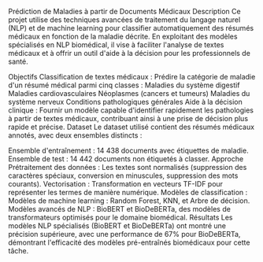 Prédiction de Maladies à partir de Documents Médicaux
Description
Ce projet utilise des techniques avancées de traitement du langage naturel (NLP) et de machine learning pour classifier automatiquement des résumés médicaux en fonction de la maladie décrite. En exploitant des modèles spécialisés en NLP biomédical, il vise à faciliter l'analyse de textes médicaux et à offrir un outil d'aide à la décision pour les professionnels de santé.

Objectifs
Classification de textes médicaux : Prédire la catégorie de maladie d'un résumé médical parmi cinq classes :
Maladies du système digestif
Maladies cardiovasculaires
Néoplasmes (cancers et tumeurs)
Maladies du système nerveux
Conditions pathologiques générales
Aide à la décision clinique : Fournir un modèle capable d'identifier rapidement les pathologies à partir de textes médicaux, contribuant ainsi à une prise de décision plus rapide et précise.
Dataset
Le dataset utilisé contient des résumés médicaux annotés, avec deux ensembles distincts :

Ensemble d'entraînement : 14 438 documents avec étiquettes de maladie.
Ensemble de test : 14 442 documents non étiquetés à classer.
Approche
Prétraitement des données : Les textes sont normalisés (suppression des caractères spéciaux, conversion en minuscules, suppression des mots courants).
Vectorisation : Transformation en vecteurs TF-IDF pour représenter les termes de manière numérique.
Modèles de classification :
Modèles de machine learning : Random Forest, KNN, et Arbre de décision.
Modèles avancés de NLP : BioBERT et BioDeBERTa, des modèles de transformateurs optimisés pour le domaine biomédical.
Résultats
Les modèles NLP spécialisés (BioBERT et BioDeBERTa) ont montré une précision supérieure, avec une performance de 67% pour BioDeBERTa, démontrant l'efficacité des modèles pré-entraînés biomédicaux pour cette tâche.